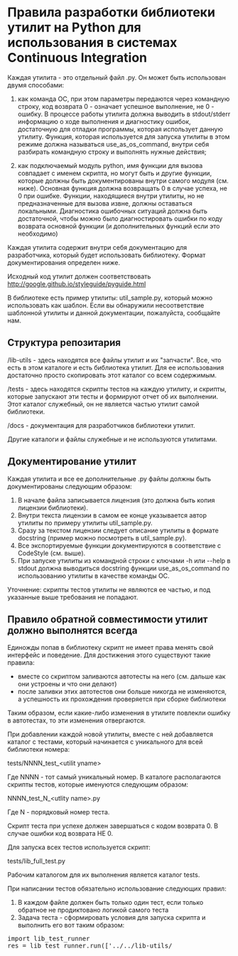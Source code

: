 # Правила разработки библиотеки утилит на Python для использования в системах Continuous Integration

Каждая утилита - это отдельный файл .py. Он может быть использован двумя способами:

1) как команда ОС, при этом параметры передаются через командную строку, код возврата 0 - означает успешное выполнение, не 0 - ошибку. В процессе работы утилита должна выводить в stdout/stderr информацию о ходе выполнения и диагностику ошибок, достаточную для отладки программы, которая использует данную утилиту. Функция, которая используется для запуска утилиты в этом режиме должна называться use_as_os_command, внутри себя разбирать командную строку и выполнять нужные действия;

2) как подключаемый модуль python, имя функции для вызова совпадает с именем скрипта, но могут быть и другие функции, которые должны быть документированы внутри самого модуля (см. ниже). Основная функция должна возвращать 0 в случае успеха, не 0 при ошибке. Функции, находящиеся внутри утилиты, но не предназначенные для вызова извне, должны оставаться локальными. Диагностика ошибочных ситуаций должна быть достаточной, чтобы можно было диагностировать ошибки по коду возврата основной функции (и дополнительных функций если это необходимо)

Каждая утилита содержит внутри себя документацию для разработчика, который будет использовать библиотеку. Формат документирования определен ниже.

Исходный код утилит должен соответствовать http://google.github.io/styleguide/pyguide.html

В библиотеке есть пример утилиты: util_sample.py, который можно использовать как шаблон. Если вы обнаружили несоответствие шаблонной утилиты и данной документации, пожалуйста, сообщайте нам.

## Структура репозитария

/lib-utils - здесь находятся все файлы утилит и их "запчасти". Все, что есть в этом каталоге и есть библиотека утилит. Для ее использования достаточно просто скопировать этот каталог со всем содержимым.

/tests - здесь находятся скрипты тестов на каждую утилиту, и скрипты, которые запускают эти тесты и формируют отчет об их выполнении. Этот каталог служебный, он не является частью утилит самой библиотеки.

/docs - документация для разработчиков библиотеки утилит.

Другие каталоги и файлы служебные и не используются утилитами.


## Документирование утилит

Каждая утилита и все ее дополнительные .py файлы должны быть документированы следующим образом:

1. В начале файла записывается лицензия (это должна быть копия лицензии библиотеки).
2. Внутри текста лицензии в самом ее конце указывается автор утилиты по примеру утилиты util_sample.py.
3. Сразу за текстом лицензии следует описание утилиты в формате docstring (пример можно посмотреть в util_sample.py).
4. Все экспортируемые функции документируются в соответствие с CodeStyle (см. выше).
5. При запуске утилиты из командной строки с ключами -h или --help в stdout должна выводиться docstring функции use_as_os_command по использованию утилиты в качестве команды ОС.

Уточнение: скрипты тестов утилиты не являются ее частью, и под указанные выше требования не попадают.

## Правило обратной совместимости утилит должно выполнятся всегда

Единожды попав в библиотеку скрипт не имеет права менять свой интерфейс и поведение. 
Для достижения этого существуют такие правила:

- вместе со скриптом заливаются автотесты на него (см. дальше как они устроены и что они делают)
- после заливки этих автотестов они больше никогда не изменяются, а успешность их прохождения проверяется при сборке библиотеки

Таким образом, если какие-либо изменения в утилите повлекли ошибку в автотестах, то эти изменения отвергаются.

При добавлении каждой новой утилиты, вместе с ней добавляется каталог с тестами, который начинается с уникального для всей библиотеки номера:

 tests/NNNN_test_\<utilit yname\>

Где NNNN - тот самый уникальный номер. В каталоге располагаются скрипты тестов, которые именуются следующим образом:

 NNNN_test_N_\<utlity name\>.py
 
Где N - порядковый номер теста.
 
Скрипт теста при успехе должен завершаться с кодом возврата 0. В случае ошибки код возврата НЕ 0.
 
Для запуска всех тестов используется скрипт:

 tests/lib_full_test.py

Рабочим каталогом для их выполнения является каталог tests.

При написании тестов обязательно использование следующих правил:
  
1. В каждом файле должен быть только один тест, если только обратное не продиктовано логикой самого теста
2. Задача теста - сформировать условия для запуска скрипта и выполнить его вот таким образом:
 
<pre>
import lib_test_runner
res = lib_test_runner.run(['../../lib-utils/<script name>', 'arg1',.. ], "Message for tests report")
</pre>
 
3. Завершение скрипта следует делать c помощью следующих вызовов:
  - в случае успешного заверения теста:
<pre> 
     lib_test_runner.test_ok()
</pre> 
- в случае ошибки:
<pre>
     lib_test_runner.test_fail()
</pre> 

Для каждой утилиты должны быть написаны тесты, которые выполняют как минимум следующие проверки:

1) соответствие реакции утилиты на формат параметров командной строки;
2) правильную работу утилиты в адекватных условиях;
3) правильную реакцию утилиты на входные параметры функции при использовании ее в виде Python модуля.

## Локальная конфигурация

Для работы библиотеки в конкретной инсталляции могут потребоваться локальные настройки. Все эти настройки должны находится в файле 

 lib_config.py
 
который находится вне репозитария. В качестве шаблона для этого файла в репозитарии находится файл

 lib-utils/lib_config.py.sample

Для запуска тестов файл lib_config.py создается в каталоге tests.
 
## Правила работы с репозитарием библиотеки
 
Для разработки каждой новой утилиты заводится ветка с именем:
 
 NNNN_\<utility name\>,
 
 где NNNN уникальный номер внутри всей библиотеки.
  
Вместе с самой утилитой разрабатываются скрипты тестов для нее. Как формируется имя каталога скриптов и их имена описано выше.

Для приемки утилиты нужно влить в ее ветку самый последний мастер, проверить, что выполняются все тесты всей библиотеки включая и новую утилиту, привести исходный код, в соответствие с требованиями, указанными выше, после этого запросить мерж-реквест.

Утилита принимается в библиотеку если она удовлетворяет всем требованиям данного документа, работает так, как описано в ее документации, и нужна для самой библиотеки.
 
## Правила использования сторонних библиотек

Сторонние библиотеки можно использовать. Лицензия на сторонние библиотеки должна разрешать их бесплатное использование в любых вариантах, включая коммерческое. Все пункты лицензии сторонней библиотеки должны быть соблюдены. Все сторонние библиотеки должны быть перечислены в файле:

 lib-utils/requirements.txt
 
Формат файла должен удовлетворять этим требованиям:
 
 https://pip.pypa.io/en/stable/reference/pip_install/#requirements-file-format

## Сборка библиотеки

При сборке (подготовке пакета для распространения):

1) должны быть выполнены все тесты, и пакет можно собирать только тогда, когда они все успешной проходят;
2) должна быть сгенерирована полная документация в формате HTML в отдельный файл ci-py-lib-reference.html.
